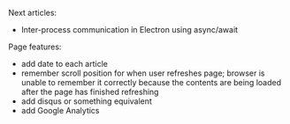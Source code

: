 
Next articles:

- Inter-process communication in Electron using async/await

Page features:

- add date to each article
- remember scroll position for when user refreshes page; browser is unable to remember it correctly because the contents are being loaded after the page has finished refreshing
- add disqus or something equivalent
- add Google Analytics
